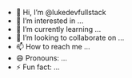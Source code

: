 - 👋 Hi, I’m @lukedevfullstack
- 👀 I’m interested in ...
- 🌱 I’m currently learning ...
- 💞️ I’m looking to collaborate on ...
- 📫 How to reach me ...
- 😄 Pronouns: ...
- ⚡ Fun fact: ...

<!---
lukedevfullstack/lukedevfullstack is a ✨ special ✨ repository because its `README.md` (this file) appears on your GitHub profile.
You can click the Preview link to take a look at your changes.
--->
